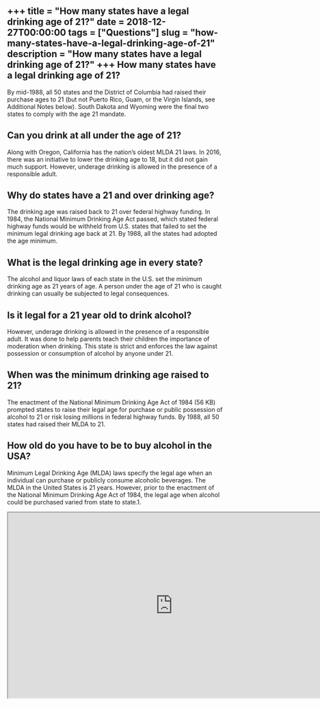 +++
title = "How many states have a legal drinking age of 21?"
date = 2018-12-27T00:00:00
tags = ["Questions"]
slug = "how-many-states-have-a-legal-drinking-age-of-21"
description = "How many states have a legal drinking age of 21?"
+++
How many states have a legal drinking age of 21?
------------------------------------------------

By mid-1988, all 50 states and the District of Columbia had raised their purchase ages to 21 (but not Puerto Rico, Guam, or the Virgin Islands, see Additional Notes below). South Dakota and Wyoming were the final two states to comply with the age 21 mandate.

Can you drink at all under the age of 21?
-----------------------------------------

Along with Oregon, California has the nation’s oldest MLDA 21 laws. In 2016, there was an initiative to lower the drinking age to 18, but it did not gain much support. However, underage drinking is allowed in the presence of a responsible adult.

Why do states have a 21 and over drinking age?
----------------------------------------------

The drinking age was raised back to 21 over federal highway funding. In 1984, the National Minimum Drinking Age Act passed, which stated federal highway funds would be withheld from U.S. states that failed to set the minimum legal drinking age back at 21. By 1988, all the states had adopted the age minimum.

What is the legal drinking age in every state?
----------------------------------------------

The alcohol and liquor laws of each state in the U.S. set the minimum drinking age as 21 years of age. A person under the age of 21 who is caught drinking can usually be subjected to legal consequences.

Is it legal for a 21 year old to drink alcohol?
-----------------------------------------------

However, underage drinking is allowed in the presence of a responsible adult. It was done to help parents teach their children the importance of moderation when drinking. This state is strict and enforces the law against possession or consumption of alcohol by anyone under 21.

When was the minimum drinking age raised to 21?
-----------------------------------------------

The enactment of the National Minimum Drinking Age Act of 1984 (56 KB) prompted states to raise their legal age for purchase or public possession of alcohol to 21 or risk losing millions in federal highway funds. By 1988, all 50 states had raised their MLDA to 21.

How old do you have to be to buy alcohol in the USA?
----------------------------------------------------

Minimum Legal Drinking Age (MLDA) laws specify the legal age when an individual can purchase or publicly consume alcoholic beverages. The MLDA in the United States is 21 years. However, prior to the enactment of the National Minimum Drinking Age Act of 1984, the legal age when alcohol could be purchased varied from state to state.1.

<iframe allow="accelerometer; autoplay; clipboard-write; encrypted-media; gyroscope; picture-in-picture" allowfullscreen="" class="__youtube_prefs__  epyt-is-override  no-lazyload" data-no-lazy="1" data-origheight="433" data-origwidth="770" data-skipgform_ajax_framebjll="" height="433" id="_ytid_71651" loading="lazy" src="https://www.youtube.com/embed/Pw0-dAi83uY?enablejsapi=1&autoplay=0&cc_load_policy=0&cc_lang_pref=&iv_load_policy=1&loop=0&modestbranding=0&rel=1&fs=1&playsinline=0&autohide=2&theme=dark&color=red&controls=1&" title="YouTube player" width="770"></iframe>